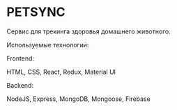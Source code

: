 # PETSYNC

Сервис для трекинга здоровья домашнего животного.

Используемые технологии:

Frontend:

HTML, CSS, React, Redux, Material UI

Backend:

NodeJS, Express, MongoDB, Mongoose, Firebase
